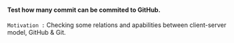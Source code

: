 
#### Test how many commit can be commited to GitHub.


`Motivation :` Checking some relations and apabilities between client-server model, GitHub & Git.